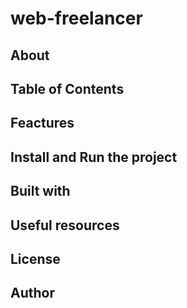 # web-freelancer

## About

## Table of Contents

## Feactures

## Install and Run the project

## Built with

## Useful resources

## License

## Author
